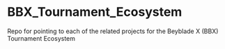 # BBX_Tournament_Ecosystem
Repo for pointing to each of the related projects for the Beyblade X (BBX) Tournament Ecosystem
